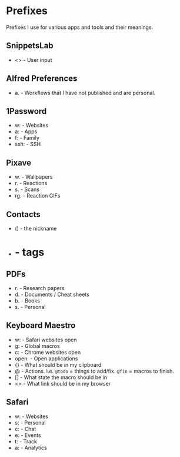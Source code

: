 # Prefixes
Prefixes I use for various apps and tools and their meanings.

## SnippetsLab
- <> - User input

## Alfred Preferences
- a. - Workflows that I have not published and are personal.

## 1Password
- w: - Websites
- a: - Apps
- f: - Family
- ssh: - SSH

## Pixave
- w. - Wallpapers
- r. - Reactions
- s. - Scans
- rg. - Reaction GIFs

## Contacts
- () - the nickname
- # - tags

## PDFs
- r. - Research papers
- d. - Documents / Cheat sheets
- b. - Books
- s. - Personal

## Keyboard Maestro
- w: - Safari websites open
- g: - Global macros
- c: - Chrome websites open
- open: - Open applications
- {} - What should be in my clipboard
- @ - Actions. i.e. `@todo` = things to add/fix. `@fin` = macros to finish.
- [] - What state the macro should be in
- <> - What link should be in my browser

## Safari
- w: - Websites
- s: - Personal
- c: - Chat
- e: - Events
- t: - Track
- a: - Analytics